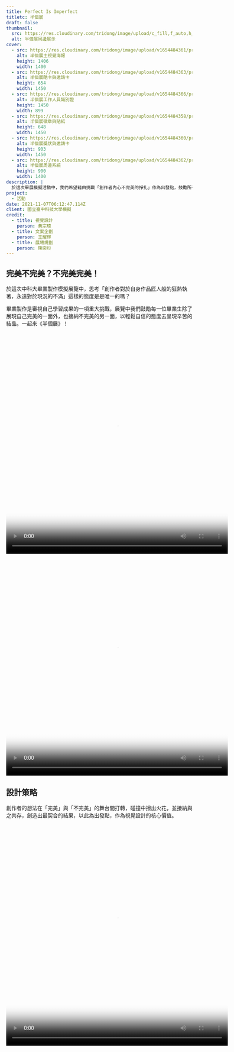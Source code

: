 ```yaml
---
title: Perfect Is Imperfect
titletc: 半個展
draft: false
thumbnail:
  src: https://res.cloudinary.com/tridong/image/upload/c_fill,f_auto,h_630,q_auto,w_1200/v1654484362/project/perfect-is-imperfect/06-%E5%8D%8A%E5%80%8B%E5%B1%95-%E5%91%A8%E9%82%8A%E7%B6%9C%E5%90%88.png
  alt: 半個展周邊展示
cover:
  - src: https://res.cloudinary.com/tridong/image/upload/v1654484361/project/perfect-is-imperfect/01-%E5%8D%8A%E5%80%8B%E5%B1%95-%E6%B5%B7%E5%A0%B1%E8%A6%96%E8%A6%BA.jpg
    alt: 半個展主視覺海報
    height: 1406
    width: 1400
  - src: https://res.cloudinary.com/tridong/image/upload/v1654484363/project/perfect-is-imperfect/%E5%8D%8A%E5%80%8B%E5%B1%95-%E8%AD%98%E5%88%A5%E8%AD%89.png
    alt: 半個展酷卡與邀請卡
    height: 654
    width: 1450
  - src: https://res.cloudinary.com/tridong/image/upload/v1654484366/project/perfect-is-imperfect/02-%E5%8D%8A%E5%80%8B%E5%B1%95-%E5%B0%8F%E5%9E%8B%E5%91%A8%E9%82%8A.png
    alt: 半個展工作人員識別證
    height: 1450
    width: 899
  - src: https://res.cloudinary.com/tridong/image/upload/v1654484358/project/perfect-is-imperfect/04-%E5%8D%8A%E5%80%8B%E5%B1%95-%E5%B0%8F%E5%9E%8B%E5%91%A8%E9%82%8A.jpg
    alt: 半個展徽章與貼紙
    height: 648
    width: 1450
  - src: https://res.cloudinary.com/tridong/image/upload/v1654484360/project/perfect-is-imperfect/05-%E5%8D%8A%E5%80%8B%E5%B1%95-%E7%8D%8E%E7%8B%80%E8%88%87%E6%84%9F%E8%AC%9D%E7%8B%80.png
    alt: 半個展獎狀與邀請卡
    height: 903
    width: 1450
  - src: https://res.cloudinary.com/tridong/image/upload/v1654484362/project/perfect-is-imperfect/06-%E5%8D%8A%E5%80%8B%E5%B1%95-%E5%91%A8%E9%82%8A%E7%B6%9C%E5%90%88.png
    alt: 半個展周邊系統
    height: 900
    width: 1400
description: |
  於這次畢展模擬活動中，我們希望藉由挑戰「創作者內心不完美的掙扎」作為出發點，鼓勵所有人以輕鬆自信的態度去呈現辛苦的結晶。
project:
  - 活動
date: 2021-11-07T06:12:47.114Z
client: 國立臺中科技大學模擬
credit:
  - title: 視覺設計
    person: 黃宗瑋
  - title: 文案企劃
    person: 王耀輝
  - title: 展場規劃
    person: 陳奕杉
---
```

## 完美不完美？不完美完美！

於這次中科大畢業製作模擬展覽中，思考「創作者對於自身作品匠人般的狂熱執著，永遠對於現況的不滿」這樣的態度是是唯一的嗎？

畢業製作是審視自己學習成果的一項重大挑戰，展覽中我們鼓勵每一位畢業生除了展現自己完美的一面外，也接納不完美的另一面，以輕鬆自信的態度去呈現辛苦的結晶。一起來《半個展》！ 

  <div class="bg-[#f9d8cb] grid grid-cols-2 mx-8">
    <video width="600" height="600" class="mx-auto" autoplay mute loop poster="https://res.cloudinary.com/tridong/image/upload/v1654871853/project/perfect-is-imperfect/%E5%8D%8A%E5%80%8B%E5%B1%95%E6%A8%99%E6%BA%96%E5%AD%97%E8%8B%B1%E6%96%87.jpg">
      <source src="https://res.cloudinary.com/tridong/image/upload/v1654871853/project/perfect-is-imperfect/%E5%8D%8A%E5%80%8B%E5%B1%95%E6%A8%99%E6%BA%96%E5%AD%97%E8%8B%B1%E6%96%87.webm" type="video/webm" >
      <source src="https://res.cloudinary.com/tridong/image/upload/v1654871853/project/perfect-is-imperfect/%E5%8D%8A%E5%80%8B%E5%B1%95%E6%A8%99%E6%BA%96%E5%AD%97%E8%8B%B1%E6%96%87.mp4" type="video/mp4" >
    Your browser does not support HTML5 video tag. 您的瀏覽器並不支援 HTML5 影片標籤
    <a href="https://res.cloudinary.com/tridong/image/upload/v1654871853/project/perfect-is-imperfect/%E5%8D%8A%E5%80%8B%E5%B1%95%E6%A8%99%E6%BA%96%E5%AD%97%E8%8B%B1%E6%96%87.gif">Click here to view original GIF 點擊這裡來觀看動圖</a> 
    </video>
    <video width="600" height="600" class="mx-auto" autoplay mute loop poster="https://res.cloudinary.com/tridong/image/upload/v1654871855/project/perfect-is-imperfect/%E5%8D%8A%E5%80%8B%E5%B1%95%E6%A8%99%E6%BA%96%E5%AD%97%E4%B8%AD%E6%96%87.jpg">
      <source src="https://res.cloudinary.com/tridong/image/upload/v1654871855/project/perfect-is-imperfect/%E5%8D%8A%E5%80%8B%E5%B1%95%E6%A8%99%E6%BA%96%E5%AD%97%E4%B8%AD%E6%96%87.webm" type="video/webm" >
      <source src="https://res.cloudinary.com/tridong/image/upload/v1654871855/project/perfect-is-imperfect/%E5%8D%8A%E5%80%8B%E5%B1%95%E6%A8%99%E6%BA%96%E5%AD%97%E4%B8%AD%E6%96%87.mp4" type="video/mp4" >
    Your browser does not support HTML5 video tag. 您的瀏覽器並不支援 HTML5 影片標籤
    <a href="https://res.cloudinary.com/tridong/image/upload/v1654871855/project/perfect-is-imperfect/%E5%8D%8A%E5%80%8B%E5%B1%95%E6%A8%99%E6%BA%96%E5%AD%97%E4%B8%AD%E6%96%87.gif">Click here to view original GIF 點擊這裡來觀看動圖</a> 
    </video>
  </div>



## 設計策略

創作者的想法在「完美」與「不完美」的舞台間打轉，碰撞中擦出火花，並接納與之共存，創造出最契合的結果，以此為出發點，作為視覺設計的核心價值。
  <div class="bg-[#f9d8cb]">
    <video width="600" height="600" class="mx-auto" autoplay mute loop poster="https://res.cloudinary.com/tridong/image/upload/v1654871859/project/perfect-is-imperfect/%E5%8D%8A%E5%80%8B%E5%B1%95%E8%A7%92%E8%89%B2%E5%81%B4%E6%97%8B%E8%BD%89%E5%8B%95%E7%95%AB.jpg">
      <source src="https://res.cloudinary.com/tridong/image/upload/v1654871859/project/perfect-is-imperfect/%E5%8D%8A%E5%80%8B%E5%B1%95%E8%A7%92%E8%89%B2%E5%81%B4%E6%97%8B%E8%BD%89%E5%8B%95%E7%95%AB.webm" type="video/webm" >
      <source src="https://res.cloudinary.com/tridong/image/upload/v1654871859/project/perfect-is-imperfect/%E5%8D%8A%E5%80%8B%E5%B1%95%E8%A7%92%E8%89%B2%E5%81%B4%E6%97%8B%E8%BD%89%E5%8B%95%E7%95%AB.mp4" type="video/mp4" >
    Your browser does not support HTML5 video tag. 您的瀏覽器並不支援 HTML5 影片標籤
    <a href="https://res.cloudinary.com/tridong/image/upload/v1654871859/project/perfect-is-imperfect/%E5%8D%8A%E5%80%8B%E5%B1%95%E8%A7%92%E8%89%B2%E5%81%B4%E6%97%8B%E8%BD%89%E5%8B%95%E7%95%AB.gif">Click here to view original GIF 點擊這裡來觀看動圖</a> 
    </video>
  </div>